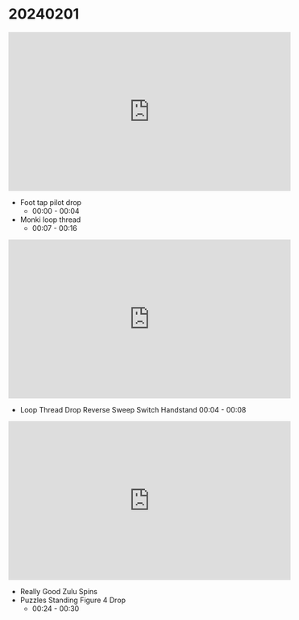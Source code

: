 # 20240201

<iframe width="560" height="315" src="https://www.youtube.com/embed/gy5aLI2wCZg?si=KKfiTEWbAYNCPNl8" title="YouTube video player" frameborder="0" allow="accelerometer; autoplay; clipboard-write; encrypted-media; gyroscope; picture-in-picture; web-share" referrerpolicy="strict-origin-when-cross-origin" allowfullscreen></iframe>

- Foot tap pilot drop
    - 00:00 - 00:04
- Monki loop thread
    - 00:07 - 00:16


<iframe width="560" height="315" src="https://www.youtube.com/embed/8hMrW6IN1bo?si=jok6J0EjeWDG1gwN" title="YouTube video player" frameborder="0" allow="accelerometer; autoplay; clipboard-write; encrypted-media; gyroscope; picture-in-picture; web-share" referrerpolicy="strict-origin-when-cross-origin" allowfullscreen></iframe>

- Loop Thread Drop Reverse Sweep Switch Handstand
     00:04 - 00:08

<iframe width="560" height="315" src="https://www.youtube.com/embed/q6NjQTB8dHg?si=rPX5p7ZcdjyW2E10" title="YouTube video player" frameborder="0" allow="accelerometer; autoplay; clipboard-write; encrypted-media; gyroscope; picture-in-picture; web-share" referrerpolicy="strict-origin-when-cross-origin" allowfullscreen></iframe>

- Really Good Zulu Spins
- Puzzles Standing Figure 4 Drop
    - 00:24 - 00:30
